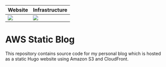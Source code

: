 Website                    |  Infrastructure
:------------------------- |:-------------------------
![](https://codebuild.eu-west-1.amazonaws.com/badges?uuid=eyJlbmNyeXB0ZWREYXRhIjoidm11RUZMdCs2V3BTcmY1NklheXh2ZnBKbTJ6ZkJxdXhIdnNmRDQ4WHZlaEZ2RHEwd3l3K1NaWjBKeGI5cTM1cnZNWkQ0OW5pTm5qSlRoSCs3a0JSaHpJPSIsIml2UGFyYW1ldGVyU3BlYyI6Ik9YQzdGT2doaUdENjJjU0ciLCJtYXRlcmlhbFNldFNlcmlhbCI6MX0%3D&branch=main)  |  ![](https://codebuild.eu-west-1.amazonaws.com/badges?uuid=eyJlbmNyeXB0ZWREYXRhIjoidm11RUZMdCs2V3BTcmY1NklheXh2ZnBKbTJ6ZkJxdXhIdnNmRDQ4WHZlaEZ2RHEwd3l3K1NaWjBKeGI5cTM1cnZNWkQ0OW5pTm5qSlRoSCs3a0JSaHpJPSIsIml2UGFyYW1ldGVyU3BlYyI6Ik9YQzdGT2doaUdENjJjU0ciLCJtYXRlcmlhbFNldFNlcmlhbCI6MX0%3D&branch=main)

# AWS Static Blog

This repository contains source code for my personal blog which is hosted as a static Hugo website using
Amazon S3 and CloudFront.
